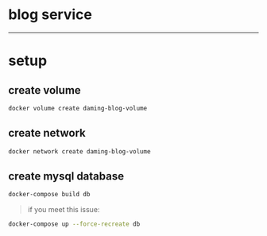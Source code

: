 # blog service
---

# setup
## create volume
```bash
docker volume create daming-blog-volume
```
## create network
```bash
docker network create daming-blog-volume
```
## create mysql database
```bash
docker-compose build db
```

> if you meet this issue:
```bash
docker-compose up --force-recreate db
```